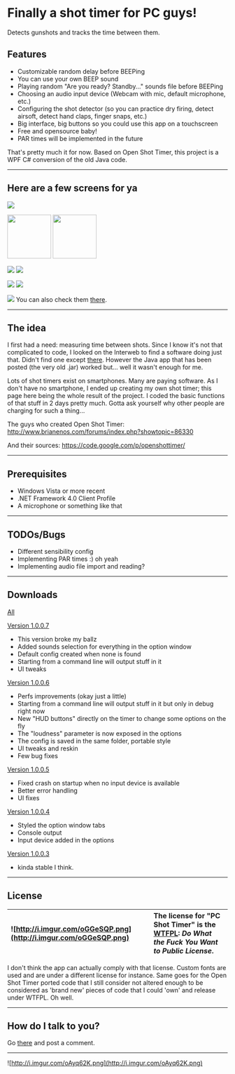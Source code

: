 # Finally a shot timer for PC guys! #
Detects gunshots and tracks the time between them.

## Features ##
  * Customizable random delay before BEEPing
  * You can use your own BEEP sound
  * Playing random "Are you ready? Standby..." sounds file before BEEPing
  * Choosing an audio input device (Webcam with mic, default microphone, etc.)
  * Configuring the shot detector (so you can practice dry firing, detect airsoft, detect hand claps, finger snaps, etc.)
  * Big interface, big buttons so you could use this app on a touchscreen
  * Free and opensource baby!
  * PAR times will be implemented in the future

That's pretty much it for now. Based on Open Shot Timer, this project is a WPF C# conversion of the old Java code.


---

## Here are a few screens for ya ##

<a href='https://picasaweb.google.com/lh/photo/OxoomXUzdE9cDAE4u8nWwdMTjNZETYmyPJy0liipFm0?feat=embedwebsite'><img src='https://lh6.googleusercontent.com/-4Hir1-sWw3I/VEE2aEdY7iI/AAAAAAAAAKo/KLDSZfRO4D0/s640/oKfOrsB.png' /></a>

<a href='https://picasaweb.google.com/lh/photo/GM-egICYAPDrMGwy5_KMAdMTjNZETYmyPJy0liipFm0?feat=embedwebsite'><img src='https://lh4.googleusercontent.com/-lFOhAQFhTcU/VEE2YJeWfzI/AAAAAAAAAKw/fiquZA3BbZ4/s800/8mWLWFI.png' height='100px' /></a> <a href='https://picasaweb.google.com/lh/photo/GtoKjP9nqG2W7Rc4A8iGZdMTjNZETYmyPJy0liipFm0?feat=embedwebsite'><img src='https://lh6.googleusercontent.com/-9IOVPz5l1RI/VEE2YxixLkI/AAAAAAAAAKI/R7eeBvDht-0/s800/MrpR4hS.png' height='100px' /></a>

<a href='https://picasaweb.google.com/lh/photo/v8xlkBo-Wrm0Y3E8R_54hNMTjNZETYmyPJy0liipFm0?feat=embedwebsite'><img src='https://lh4.googleusercontent.com/-zIDpI3l8evQ/VEE2YrbgYfI/AAAAAAAAAKs/BLERAnLRkxw/s400/BeDr4wW.png' /></a> <a href='https://picasaweb.google.com/lh/photo/1vF-scIuadMjTT3y7JRZOdMTjNZETYmyPJy0liipFm0?feat=embedwebsite'><img src='https://lh3.googleusercontent.com/-7TkZupjHJQQ/VEE2ZRZMvFI/AAAAAAAAAKQ/XrYfA-xeLd8/s400/YZntUPE.png' /></a>

<a href='https://picasaweb.google.com/lh/photo/24b2jQgYTZhWUOtPAbScUtMTjNZETYmyPJy0liipFm0?feat=embedwebsite'><img src='https://lh4.googleusercontent.com/-LUcdgdPYRY8/VEE2aPXu_oI/AAAAAAAAALk/DS-FFoC5GHk/s400/wu0YcJl.png' /></a> <a href='https://picasaweb.google.com/lh/photo/3GoLZZ9hl4MRE0yxI6pbSdMTjNZETYmyPJy0liipFm0?feat=embedwebsite'><img src='https://lh3.googleusercontent.com/-zjSb1DPkjb8/VEE2ZKxFYXI/AAAAAAAAAKk/BcruDyw-AMk/s400/Ta9myIw.png' /></a>

<a href='https://picasaweb.google.com/lh/photo/hGXw1PKjjo6g-JukOeVudtMTjNZETYmyPJy0liipFm0?feat=embedwebsite'><img src='https://lh4.googleusercontent.com/-R2Z-3ONXd7k/VEE2YJa-nRI/AAAAAAAAAK0/6nkKImB4WTA/s800/6N3E8Oj.png' /></a>
You can also check them [there](http://tacticalfreak.blogspot.com/p/pc-shot-timer.html).


---

## The idea ##
I first had a need: measuring time between shots. Since I know it's not that complicated to code, I looked on the Interweb to find a software doing just that. Didn't find one except [there](http://www.brianenos.com/forums/index.php?showtopic=86330). However the Java app that has been posted (the very old .jar) worked but... well it wasn't enough for me.

Lots of shot timers exist on smartphones. Many are paying software. As I don't have no smartphone, I ended up creating my own shot timer; this page here being the whole result of the project. I coded the basic functions of that stuff in 2 days pretty much. Gotta ask yourself why other people are charging for such a thing...

The guys who created Open Shot Timer:
http://www.brianenos.com/forums/index.php?showtopic=86330

And their sources:
https://code.google.com/p/openshottimer/


---

## Prerequisites ##
  * Windows Vista or more recent
  * .NET Framework 4.0 Client Profile
  * A microphone or something like that


---

## TODOs/Bugs ##
  * Different sensibility config
  * Implementing PAR times :) oh yeah
  * Implementing audio file import and reading?


---

## Downloads ##
[All](https://drive.google.com/folderview?id=0B4j_jC5UOtTPOFdNZTkwdnVOZ2s&usp=drive_web#list)

[Version 1.0.0.7](https://drive.google.com/open?id=0B4j_jC5UOtTPY3JmSzZpN25OTDA&authuser=0)
  * This version broke my ballz
  * Added sounds selection for everything in the option window
  * Default config created when none is found
  * Starting from a command line will output stuff in it
  * UI tweaks

[Version 1.0.0.6](https://drive.google.com/open?id=0B4j_jC5UOtTPWmFGMll1RXR4RUE&authuser=0)
  * Perfs improvements (okay just a little)
  * Starting from a command line will output stuff in it but only in debug right now
  * New "HUD buttons" directly on the timer to change some options on the fly
  * The "loudness" parameter is now exposed in the options
  * The config is saved in the same folder, portable style
  * UI tweaks and reskin
  * Few bug fixes

[Version 1.0.0.5](https://drive.google.com/open?id=0B4j_jC5UOtTPakFwSnJEQ1NpVXc&authuser=0)
  * Fixed crash on startup when no input device is available
  * Better error handling
  * UI fixes

[Version 1.0.0.4](https://drive.google.com/open?id=0B4j_jC5UOtTPU1pLTjdwc1IxYjg&authuser=0)
  * Styled the option window tabs
  * Console output
  * Input device added in the options

[Version 1.0.0.3](https://drive.google.com/open?id=0B4j_jC5UOtTPamlGMlI1ZlJCT1U&authuser=0)
  * kinda stable I think.


---

## License ##
|![http://i.imgur.com/oGGeSQP.png](http://i.imgur.com/oGGeSQP.png)|The license for "PC Shot Timer" is the [WTFPL](http://www.wtfpl.net/): _Do What the Fuck You Want to Public License_.|
|:----------------------------------------------------------------|:--------------------------------------------------------------------------------------------------------------------|

I don't think the app can actually comply with that license.
Custom fonts are used and are under a different license for instance. Same goes for the Open Shot Timer ported code that I still consider not altered enough to be considered as 'brand new' pieces of code that I could 'own' and release under WTFPL.
Oh well.


---

## How do I talk to you? ##
Go [there](http://tacticalfreak.blogspot.com/p/pc-shot-timer.html) and post a comment.


---

![http://i.imgur.com/oAyq62K.png](http://i.imgur.com/oAyq62K.png)

